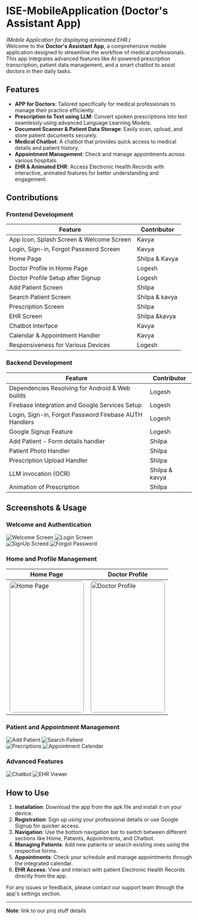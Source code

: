 # ISE-MobileApplication (Doctor's Assistant App)
*(Mobile Application for displaying annimated EHR.)* <br>
Welcome to the **Doctor's Assistant App**, a comprehensive mobile application designed to streamline the workflow of medical professionals. This app integrates advanced features like AI-powered prescription transcription, patient data management, and a smart chatbot to assist doctors in their daily tasks.

## Features

- **APP for Doctors**: Tailored specifically for medical professionals to manage their practice efficiently.
- **Prescription to Text using LLM**: Convert spoken prescriptions into text seamlessly using advanced Language Learning Models.
- **Document Scanner & Patient Data Storage**: Easily scan, upload, and store patient documents securely.
- **Medical Chatbot**: A chatbot that provides quick access to medical details and patient history.
- **Appointment Management**: Check and manage appointments across various hospitals.
- **EHR & Animated EHR**: Access Electronic Health Records with interactive, animated features for better understanding and engagement.

## Contributions

### Frontend Development

| Feature                                       | Contributor    |
|-----------------------------------------------|---------------|
| App Icon, Splash Screen & Welcome Screen     | Kavya         |
| Login, Sign-in, Forgot Password Screen       | Kavya         |
| Home Page                                    | Shilpa & Kavya |
| Doctor Profile in Home Page                  | Logesh        |
| Doctor Profile Setup after Signup            | Logesh        |
| Add Patient Screen                           | Shilpa        |
| Search Patient Screen                        | Shilpa & kavya|
| Prescription Screen                          | Shilpa        |
| EHR Screen                                   | Shilpa &kavya |
| Chatbot Interface                            | Kavya         |
| Calendar & Appointment Handler               | Kavya         |
| Responsiveness for Various Devices           | Logesh        |

### Backend Development

| Feature                                               | Contributor |
|-------------------------------------------------------|------------|
| Dependencies Resolving for Android & Web builds      | Logesh     |
| Firebase Integration and Google Services Setup       | Logesh     |
| Login, Sign-in, Forgot Password Firebase AUTH Handlers | Logesh     |
| Google Signup Feature                                | Logesh     |
| Add Patient - Form details handler                   | Shilpa     |
| Patient Photo Handler                                | Shilpa     |
| Prescription Upload Handler                          | Shilpa     |
| LLM invocation (OCR)                                 | Shilpa & kavya|
| Animation of Prescription                           | Shilpa     |


## Screenshots & Usage

### Welcome and Authentication
![Welcome Screen](/screenshots/welcome.jpg) ![Login Screen](/screenshots/login.jpg) <br>
![SignUp Screed](/screenshots/sign.jpg) ![Forgot Password](/screenshots/password.jpg)

### Home and Profile Management
| Home Page | Doctor Profile |
|-----------|----------------|
| <img src="/placeholder/home.png" alt="Home Page" width="200" height="355" style="border: 2px solid #ddd; border-radius: 10px;"> | <img src="/placeholder/profile.png" alt="Doctor Profile" width="200" height="355" style="border: 2px solid #ddd; border-radius: 10px;"> |

### Patient and Appointment Management
![Add Patient](/screenshots/add.jpg) ![Search Patient](/screenshots/search.jpg) <br>
![Precriptions](/screenshots/prescrip.jpg) ![Appointment Calendar](/screenshots/calendar.jpg)

### Advanced Features
![Chatbot](/screenshots/chat.jpg) ![EHR Viewer](/screenshots/anim.jpg)

## How to Use

1. **Installation**: Download the app from the apk file and install it on your device.
2. **Registration**: Sign up using your professional details or use Google Signup for quicker access.
3. **Navigation**: Use the bottom navigation bar to switch between different sections like Home, Patients, Appointments, and Chatbot.
4. **Managing Patients**: Add new patients or search existing ones using the respective forms.
5. **Appointments**: Check your schedule and manage appointments through the integrated calendar.
6. **EHR Access**: View and interact with patient Electronic Health Records directly from the app.

For any issues or feedback, please contact our support team through the app's settings section.

---

**Note**: link to our proj stuff details
